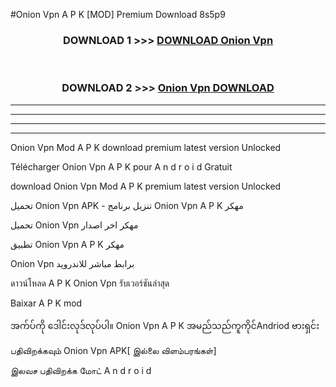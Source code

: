 #Onion Vpn  A P K [MOD] Premium Download 8s5p9



<div align="center">

<h3>DOWNLOAD 1 >>> <a href="https://teeasianyam.web.app?sq=Onion Vpn ">DOWNLOAD Onion Vpn  </a></h3><br>

<h3>DOWNLOAD 2 >>> <a href="https://teeasianyam.web.app?sq=Onion Vpn  ">Onion Vpn   DOWNLOAD </a></h3>

</div>


----------------------------------------------------------

----------------------------------------------------------

----------------------------------------------------------

----------------------------------------------------------


Onion Vpn   Mod A P K download premium latest version Unlocked

Télécharger Onion Vpn   A P K pour A n d r o i d Gratuit

download Onion Vpn   Mod A P K premium latest version Unlocked

تحميل Onion Vpn   APK - تنزيل برنامج Onion Vpn   A P K مهكر

تحميل Onion Vpn   مهكر اخر اصدار

تطبيق Onion Vpn   A P K مهكر

Onion Vpn   برابط مباشر للاندرويد

ดาวน์โหลด A P K Onion Vpn   รับเวอร์ชันล่าสุด

Baixar A P K mod

အက်ပ်ကို ဒေါင်းလုဒ်လုပ်ပါ။ Onion Vpn   A P K အမည်သည်ကူကိုင်Andriod ဗားရှင်း

பதிவிறக்கவும் Onion Vpn   APK[ இல்லை விளம்பரங்கள்] 
 
இலவச பதிவிறக்க மோட் A n d r o i d




